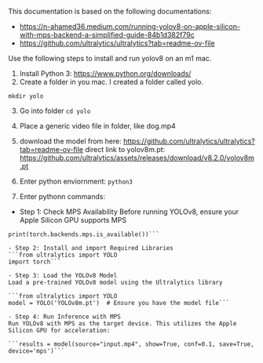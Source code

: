 This documentation is based on the following documentations: 
- https://n-ahamed36.medium.com/running-yolov8-on-apple-silicon-with-mps-backend-a-simplified-guide-84b1d382f79c
- https://github.com/ultralytics/ultralytics?tab=readme-ov-file

Use the following steps to install and run yolov8 on an m1 mac. 

1. Install Python 3: https://www.python.org/downloads/
2. Create a folder in you mac. I created a folder called yolo.

  `mkdir yolo`

3. Go into folder
`cd yolo`

4. Place a generic video file in folder, like dog.mp4

5. download the model from here: https://github.com/ultralytics/ultralytics?tab=readme-ov-file 
   direct link to yolov8m.pt: https://github.com/ultralytics/assets/releases/download/v8.2.0/yolov8m.pt

6. Enter python enviornment: 
`python3`

7. Enter pythonn commands: 

- Step 1: Check MPS Availability
Before running YOLOv8, ensure your Apple Silicon GPU supports MPS

```import torch
print(torch.backends.mps.is_available())```

- Step 2: Install and import Required Libraries 
```from ultralytics import YOLO
import torch```

- Step 3: Load the YOLOv8 Model
Load a pre-trained YOLOv8 model using the Ultralytics library

```from ultralytics import YOLO
model = YOLO('YOLOv8m.pt')  # Ensure you have the model file```

- Step 4: Run Inference with MPS
Run YOLOv8 with MPS as the target device. This utilizes the Apple Silicon GPU for acceleration:

```results = model(source="input.mp4", show=True, conf=0.1, save=True, device='mps')```
